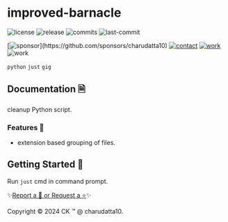  
# improved-barnacle

<!-- Badges: Project Status GitHub -->
![license](https://flat.badgen.net/static/license/GPL-3.0/blue)
![release](https://flat.badgen.net/github/release/charudatta10/improved-barnacle)
![commits](https://flat.badgen.net/github/commits/charudatta10/improved-barnacle)
![last-commit](https://flat.badgen.net/github/last-commit/charudatta10/improved-barnacle)  

[![sponsor](https://flat.badgen.net//static/sponsor/%E2%9D%A4?)](https://github.com/sponsors/charudatta10)
[![contact](https://flat.badgen.net//static/contact/%E2%98%8E)](https://charudatta10.github.io/LinkNet/)
[![work](https://flat.badgen.net//static/portfolio/%F0%9F%96%BF)](https://charudatta10.github.io/myblog/)
![work](https://flat.badgen.net///static/project/improved-barnacle)

<!-- Badges: Tools used -->
`python` `just` `gig` 

## Documentation 🗎

cleanup Python script.    

### Features 🌟

- extension based grouping of files. 

## Getting Started 🌱

Run `just` cmd in command prompt.

✨[Report a 🐛 or Request a ⭐](https://github.com/charudatta10/improved-barnacle/issues)✨

Copyright :copyright: 2024 CK :tm: @ charudatta10.   

<!-- Acknowledgment, References, Misc -->

